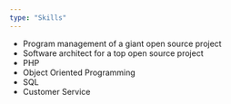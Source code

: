 ```yaml
---
type: "Skills"
---
```


* Program management of a giant open source project
* Software architect for a top open source project
* PHP
* Object Oriented Programming
* SQL
* Customer Service

